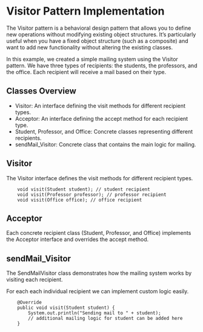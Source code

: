 # Visitor Pattern Implementation

The Visitor pattern is a behavioral design pattern that allows you to define new operations without modifying existing object structures. It’s particularly useful when you have a fixed object structure (such as a composite) and want to add new functionality without altering the existing classes.

In this example, we created a simple mailing system using the Visitor pattern. We have three types of recipients: the students, the professors, and the office. Each recipient will receive a mail based on their type.

## Classes Overview

- Visitor: An interface defining the visit methods for different recipient types.
- Acceptor: An interface defining the accept method for each recipient type.
- Student, Professor, and Office: Concrete classes representing different recipients.
- sendMail_Visitor: Concrete class that contains the main logic for mailing.

## Visitor

The Visitor interface defines the visit methods for different recipient types.

```
    void visit(Student student); // student recipient
    void visit(Professor professor); // professor recipient
    void visit(Office office); // office recipient
```

## Acceptor

Each concrete recipient class (Student, Professor, and Office) implements the Acceptor interface and overrides the accept method.

## sendMail_Visitor

The SendMailVisitor class demonstrates how the mailing system works by visiting each recipient.

For each each individual recipient we can implement custom logic easily.
```
    @Override
    public void visit(Student student) {
        System.out.println("Sending mail to " + student);
        // additional mailing logic for student can be added here
    }
```
